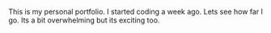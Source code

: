 This is my personal portfolio.
I started coding a week ago.
Lets see how far I go.
Its a bit overwhelming but its exciting too.
